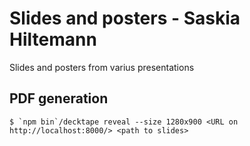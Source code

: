 Slides and posters - Saskia Hiltemann
=================================

Slides and posters from varius presentations

## PDF generation

```
$ `npm bin`/decktape reveal --size 1280x900 <URL on http://localhost:8000/> <path to slides>
```


